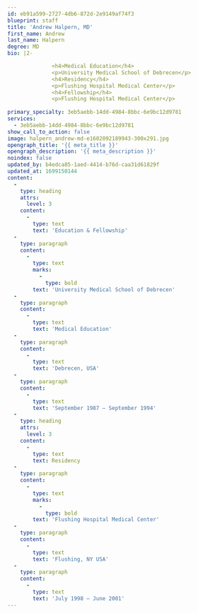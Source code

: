 ```yaml
---
id: eb91a599-2727-4db6-872d-2e9149af74f3
blueprint: staff
title: 'Andrew Halpern, MD'
first_name: Andrew
last_name: Halpern
degree: MD
bio: |2-

              <h4>Medical Education</h4>
              <p>University Medical School of Debrecen</p>
              <h4>Residency</h4>
              <p>Flushing Hospital Medical Center</p>
              <h4>Fellowship</h4>
              <p>Flushing Hospital Medical Center</p>
          
primary_specialty: 3eb5aebb-14dd-4984-8bbc-6e9bc12d9781
services:
  - 3eb5aebb-14dd-4984-8bbc-6e9bc12d9781
show_call_to_action: false
image: halpern_andrew-md-e1602092189943-300x291.jpg
opengraph_title: '{{ meta_title }}'
opengraph_description: '{{ meta_description }}'
noindex: false
updated_by: b4edca85-1aed-4414-b76d-caa31d61829f
updated_at: 1699150144
content:
  -
    type: heading
    attrs:
      level: 3
    content:
      -
        type: text
        text: 'Education & Fellowship'
  -
    type: paragraph
    content:
      -
        type: text
        marks:
          -
            type: bold
        text: 'University Medical School of Debrecen'
  -
    type: paragraph
    content:
      -
        type: text
        text: 'Medical Education'
  -
    type: paragraph
    content:
      -
        type: text
        text: 'Debrecen, USA'
  -
    type: paragraph
    content:
      -
        type: text
        text: 'September 1987 – September 1994'
  -
    type: heading
    attrs:
      level: 3
    content:
      -
        type: text
        text: Residency
  -
    type: paragraph
    content:
      -
        type: text
        marks:
          -
            type: bold
        text: 'Flushing Hospital Medical Center'
  -
    type: paragraph
    content:
      -
        type: text
        text: 'Flushing, NY USA'
  -
    type: paragraph
    content:
      -
        type: text
        text: 'July 1998 – June 2001'
---
```

